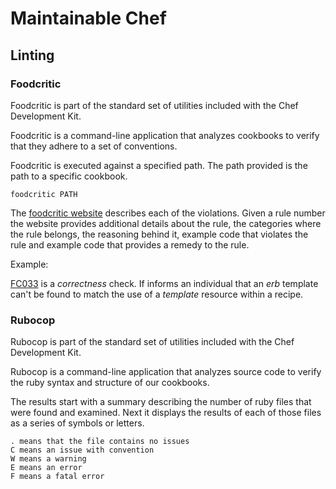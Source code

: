 # Maintainable Chef

## Linting 

### Foodcritic

Foodcritic is part of the standard set of utilities included with the Chef Development Kit.

Foodcritic is a command-line application that analyzes cookbooks to verify that they adhere to a set of conventions.

Foodcritic is executed against a specified path. The path provided is the path to a specific cookbook.

```
foodcritic PATH
```

The [foodcritic website](http://www.foodcritic.io/) describes each of the violations. Given a rule number the website provides additional details about the rule, the categories where the rule belongs, the reasoning behind it, example code that violates the rule and example code that provides a remedy to the rule.

Example:

[FC033](http://www.foodcritic.io/#FC033) is a _correctness_ check. If informs an individual that an _erb_ template can't be found to match the use of a _template_ resource within a recipe.

### Rubocop

Rubocop is part of the standard set of utilities included with the Chef Development Kit.

Rubocop is a command-line application that analyzes source code to verify the ruby syntax and structure of our cookbooks.

The results start with a summary describing the number of ruby files that were found and examined. Next it displays the results of each of those files as a series of symbols or letters.

```
. means that the file contains no issues
C means an issue with convention
W means a warning
E means an error
F means a fatal error
```



